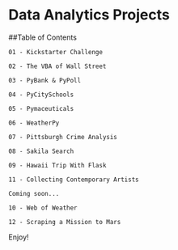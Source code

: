 # Data Analytics Projects

##Table of Contents

	01 - Kickstarter Challenge

	02 - The VBA of Wall Street

	03 - PyBank & PyPoll

	04 - PyCitySchools

	05 - Pymaceuticals

	06 - WeatherPy

	07 - Pittsburgh Crime Analysis

	08 - Sakila Search
	
	09 - Hawaii Trip With Flask
	
	11 - Collecting Contemporary Artists
	
	Coming soon...
	
	10 - Web of Weather
	
	12 - Scraping a Mission to Mars

Enjoy!
